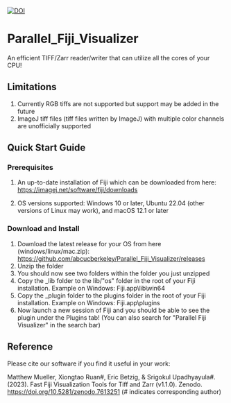 [![DOI](https://zenodo.org/badge/DOI/10.5281/zenodo.7613251.svg)](https://doi.org/10.5281/zenodo.7613251)
# Parallel_Fiji_Visualizer
An efficient TIFF/Zarr reader/writer that can utilize all the cores of your CPU!

## Limitations
1. Currently RGB tiffs are not supported but support may be added in the future
2. ImageJ tiff files (tiff files written by ImageJ) with multiple color channels are unofficially supported

## Quick Start Guide

### Prerequisites
1. An up-to-date installation of Fiji which can be downloaded from here: https://imagej.net/software/fiji/downloads

2. OS versions supported: Windows 10 or later, Ubuntu 22.04 (other versions of Linux may work), and macOS 12.1 or later

### Download and Install
1. Download the latest release for your OS from here (windows/linux/mac.zip): https://github.com/abcucberkeley/Parallel_Fiji_Visualizer/releases
2. Unzip the folder
3. You should now see two folders within the folder you just unzipped
4. Copy the _lib folder to the lib/"os" folder in the root of your Fiji installation. Example on Windows: Fiji.app\lib\win64
5. Copy the _plugin folder to the plugins folder in the root of your Fiji installation. Example on Windows: Fiji.app\plugins
6. Now launch a new session of Fiji and you should be able to see the plugin under the Plugins tab! (You can also search for "Parallel Fiji Visualizer" in the search bar)

## Reference

Please cite our software if you find it useful in your work:

Matthew Mueller, Xiongtao Ruan#, Eric Betzig, & Srigokul Upadhyayula#. (2023). Fast Fiji Visualization Tools for Tiff and Zarr (v1.1.0). Zenodo. https://doi.org/10.5281/zenodo.7613251 (# indicates corresponding author)
